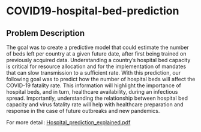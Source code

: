 # COVID19-hospital-bed-prediction

## Problem Description 
The goal was to create a predictive model that could estimate the number of beds left per country at a given future date, after first being trained on previously acquired data. Understanding a country’s hospital bed capacity is critical for resource allocation and for the implementation of mandates that can slow transmission to a sufficient rate. With this prediction, our following goal was to predict how the number of hospital beds will affect the COVID-19 fatality rate. This information will highlight the importance of hospital beds, and in turn, healthcare availability, during an infectious spread. Importantly, understanding the relationship between hospital bed capacity and virus fatality rate will help with healthcare preparation and response in the case of future outbreaks and new pandemics.

For more detail:
[Hospital_prediction_explained.pdf](https://github.com/avalmahsa/COVID19-hospital-bed-prediction/files/6261426/Hospital_prediction_explained.pdf)


